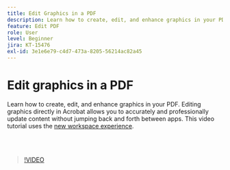```yaml
---
title: Edit Graphics in a PDF
description: Learn how to create, edit, and enhance graphics in your PDF
feature: Edit PDF
role: User
level: Beginner
jira: KT-15476
exl-id: 3e1e6e79-c4d7-473a-8205-56214ac82a45
---
```

# Edit graphics in a PDF

Learn how to create, edit, and enhance graphics in your PDF. Editing graphics directly in Acrobat allows you to accurately and professionally update content without jumping back and forth between apps. This video tutorial uses the [new workspace experience](new-workspace.md).

<br>&nbsp;

>[!VIDEO](https://video.tv.adobe.com/v/3431260?quality=12&learn=on&hidetitle=true)
